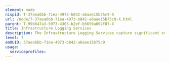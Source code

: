 ```yaml
---
element: node
nispid: T-37aea6bb-71ea-4973-b842-a6aae15b75c9-X
url: /node/T-37aea6bb-71ea-4973-b842-a6aae15b75c9-X.html
parent: T-99b647a3-5973-4303-b2ef-b5659a802f87-X
title: Infrastructure Logging Services
description: The Infrastructure Logging Services capture significant events and/or errors in a distributed often virtualized environment for the purpose of regulatory compliance, auditing or trouble shooting.
level: 7
emUUID: 37aea6bb-71ea-4973-b842-a6aae15b75c9
usage:
  serviceprofiles:
---
```


